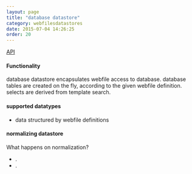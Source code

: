 ```yaml
---
layout: page
title: "database datastore"
category: webfilesdatastores
date: 2015-07-04 14:26:25
order: 20
---
```


[API](http://sebastianmonzel.github.io/webfiles-framework-php-api/class-webfilesframework.core.datasystem.file.format.MWebfileStream.html)

#### Functionality

database datastore encapsulates webfile access to database. database tables are created on the fly, according to the given webfile definition. selects are derived from template search.

#### supported datatypes
 - data structured by webfile definitions


#### normalizing datastore

What happens on normalization?

 - .
 - .
